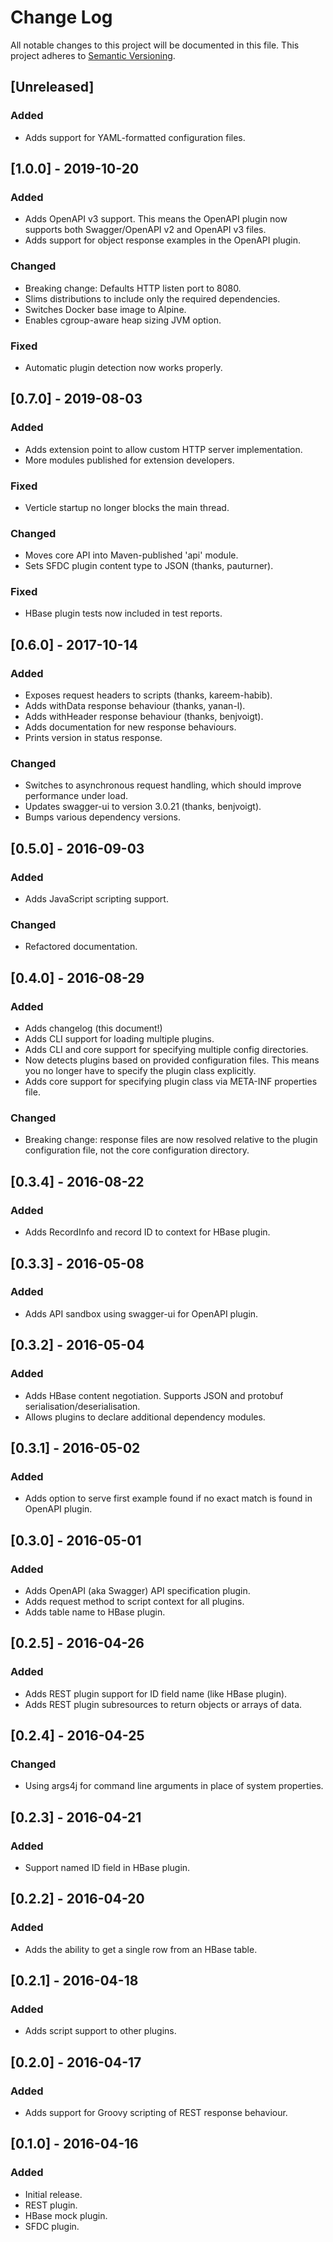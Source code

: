 # Change Log

All notable changes to this project will be documented in this file.
This project adheres to [Semantic Versioning](http://semver.org/).

## [Unreleased]
### Added
- Adds support for YAML-formatted configuration files.

## [1.0.0] - 2019-10-20
### Added
- Adds OpenAPI v3 support. This means the OpenAPI plugin now supports both Swagger/OpenAPI v2 and OpenAPI v3 files.
- Adds support for object response examples in the OpenAPI plugin.

### Changed
- Breaking change: Defaults HTTP listen port to 8080.
- Slims distributions to include only the required dependencies.
- Switches Docker base image to Alpine.
- Enables cgroup-aware heap sizing JVM option.

### Fixed
- Automatic plugin detection now works properly.

## [0.7.0] - 2019-08-03
### Added
- Adds extension point to allow custom HTTP server implementation.
- More modules published for extension developers.

### Fixed
- Verticle startup no longer blocks the main thread.

### Changed
- Moves core API into Maven-published 'api' module.
- Sets SFDC plugin content type to JSON (thanks, pauturner).

### Fixed
- HBase plugin tests now included in test reports.

## [0.6.0] - 2017-10-14 
### Added
- Exposes request headers to scripts (thanks, kareem-habib).
- Adds withData response behaviour (thanks, yanan-l).
- Adds withHeader response behaviour (thanks, benjvoigt).
- Adds documentation for new response behaviours.
- Prints version in status response.

### Changed
- Switches to asynchronous request handling, which should improve performance under load.
- Updates swagger-ui to version 3.0.21 (thanks, benjvoigt).
- Bumps various dependency versions.

## [0.5.0] - 2016-09-03
### Added
- Adds JavaScript scripting support.

### Changed
- Refactored documentation.

## [0.4.0] - 2016-08-29
### Added
- Adds changelog (this document!)
- Adds CLI support for loading multiple plugins.
- Adds CLI and core support for specifying multiple config directories.
- Now detects plugins based on provided configuration files. This means you no longer have to specify the plugin class explicitly.
- Adds core support for specifying plugin class via META-INF properties file.

### Changed
- Breaking change: response files are now resolved relative to the plugin configuration file, not the core configuration directory.

## [0.3.4] - 2016-08-22
### Added
- Adds RecordInfo and record ID to context for HBase plugin.

## [0.3.3] - 2016-05-08
### Added
- Adds API sandbox using swagger-ui for OpenAPI plugin.

## [0.3.2] - 2016-05-04
### Added
- Adds HBase content negotiation. Supports JSON and protobuf serialisation/deserialisation.
- Allows plugins to declare additional dependency modules.

## [0.3.1] - 2016-05-02
### Added
- Adds option to serve first example found if no exact match is found in OpenAPI plugin.

## [0.3.0] - 2016-05-01
### Added
- Adds OpenAPI (aka Swagger) API specification plugin.
- Adds request method to script context for all plugins.
- Adds table name to HBase plugin.

## [0.2.5] - 2016-04-26
### Added
- Adds REST plugin support for ID field name (like HBase plugin).
- Adds REST plugin subresources to return objects or arrays of data.

## [0.2.4] - 2016-04-25
### Changed
- Using args4j for command line arguments in place of system properties.

## [0.2.3] - 2016-04-21
### Added
- Support named ID field in HBase plugin.

## [0.2.2] - 2016-04-20
### Added
- Adds the ability to get a single row from an HBase table.

## [0.2.1] - 2016-04-18
### Added
- Adds script support to other plugins.

## [0.2.0] - 2016-04-17
### Added
- Adds support for Groovy scripting of REST response behaviour.

## [0.1.0] - 2016-04-16
### Added
- Initial release.
- REST plugin.
- HBase mock plugin.
- SFDC plugin.
